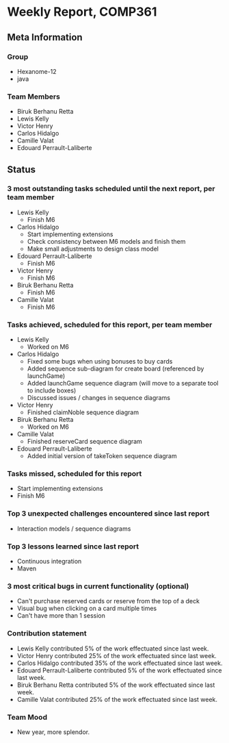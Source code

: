 # Weekly Report, COMP361

## Meta Information

### Group

 * Hexanome-12
 * java

### Team Members

 * Biruk Berhanu Retta
 * Lewis Kelly
 * Victor Henry
 * Carlos Hidalgo
 * Camille Valat
 * Edouard Perrault-Laliberte

## Status

### 3 most outstanding tasks scheduled until the next report, per team member

 * Lewis Kelly
   * Finish M6
 * Carlos Hidalgo
   * Start implementing extensions
   * Check consistency between M6 models and finish them
   * Make small adjustments to design class model
 * Edouard Perrault-Laliberte
   * Finish M6
 * Victor Henry
   * Finish M6
 * Biruk Berhanu Retta
   * Finish M6
 * Camille Valat
   * Finish M6

### Tasks achieved, scheduled for this report, per team member

 * Lewis Kelly
   * Worked on M6
 * Carlos Hidalgo
   * Fixed some bugs when using bonuses to buy cards
   * Added sequence sub-diagram for create board (referenced by launchGame)
   * Added launchGame sequence diagram (will move to a separate tool to include boxes)
   * Discussed issues / changes in sequence diagrams
 * Victor Henry
   * Finished claimNoble sequence diagram
 * Biruk Berhanu Retta
   * Worked on M6
 * Camille Valat
   * Finished reserveCard sequence diagram
 * Edouard Perrault-Laliberte
   * Added initial version of takeToken sequence diagram

### Tasks missed, scheduled for this report

 * Start implementing extensions
 * Finish M6

### Top 3 unexpected challenges encountered since last report

 * Interaction models / sequence diagrams

### Top 3 lessons learned since last report

 * Continuous integration
 * Maven

### 3 most critical bugs in current functionality (optional)

 * Can't purchase reserved cards or reserve from the top of a deck
 * Visual bug when clicking on a card multiple times
 * Can't have more than 1 session

### Contribution statement

 * Lewis Kelly contributed 5% of the work effectuated since last week.
 * Victor Henry contributed 25% of the work effectuated since last week.
 * Carlos Hidalgo contributed 35% of the work effectuated since last week.
 * Edouard Perrault-Laliberte contributed 5% of the work effectuated since last week.
 * Biruk Berhanu Retta contributed 5% of the work effectuated since last week.
 * Camille Valat contributed 25% of the work effectuated since last week.

### Team Mood

 * New year, more splendor.

